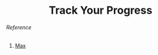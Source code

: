 <h1 align="center">Track Your Progress</h1>

###### Reference

1. [Max](https://docs.google.com/spreadsheets/d/1XPWiYToRMckmjfo4c9Oolpgdv6r-BDgF5VuTTmwFu_I/edit?usp=sharing)
